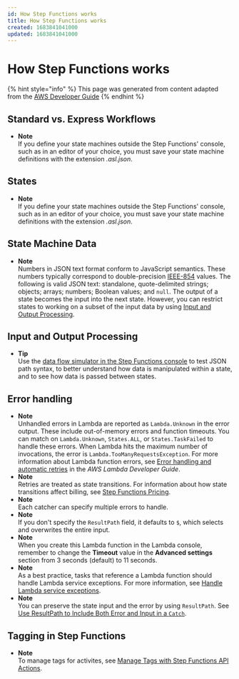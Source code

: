 ```yaml
---
id: How Step Functions works
title: How Step Functions works
created: 1683841041000
updated: 1683841041000
---
```

# How Step Functions works

{% hint style="info" %}
This page was generated from content adapted from the [AWS Developer Guide](https://github.com/awsdocs/aws-step-functions-developer-guide.git)
{% endhint %}

## Standard vs. Express Workflows

- **Note**  
If you define your state machines outside the Step Functions' console, such as in an editor of your choice, you must save your state machine definitions with the extension *\.asl\.json*\.


## States

- **Note**  
If you define your state machines outside the Step Functions' console, such as in an editor of your choice, you must save your state machine definitions with the extension *\.asl\.json*\.


## State Machine Data

- **Note**  
Numbers in JSON text format conform to JavaScript semantics\. These numbers typically correspond to double\-precision [IEEE\-854](https://standards.ieee.org/findstds/standard/854-1987.html) values\.
The following is valid JSON text: standalone, quote\-delimited strings; objects; arrays; numbers; Boolean values; and `null`\.
The output of a state becomes the input into the next state\. However, you can restrict states to working on a subset of the input data by using [Input and Output Processing](concepts-input-output-filtering.md)\.


## Input and Output Processing

- **Tip**  
Use the [ data flow simulator in the Step Functions console](https://console.aws.amazon.com/states/home?region=us-east-1#/simulator) to test JSON path syntax, to better understand how data is manipulated within a state, and to see how data is passed between states\.


## Error handling

- **Note**  
Unhandled errors in Lambda are reported as `Lambda.Unknown` in the error output\. These include out\-of\-memory errors and function timeouts\. You can match on `Lambda.Unknown`, `States.ALL`, or `States.TaskFailed` to handle these errors\. When Lambda hits the maximum number of invocations, the error is `Lambda.TooManyRequestsException`\. For more information about Lambda function errors, see [Error handling and automatic retries](https://docs.aws.amazon.com/lambda/latest/dg/invocation-retries.html) in the *AWS Lambda Developer Guide*\.
- **Note**  
Retries are treated as state transitions\. For information about how state transitions affect billing, see [Step Functions Pricing](https://aws.amazon.com/step-functions/pricing/)\.
- **Note**  
Each catcher can specify multiple errors to handle\.
- **Note**  
If you don't specify the `ResultPath` field, it defaults to `$`, which selects and overwrites the entire input\.
- **Note**  
When you create this Lambda function in the Lambda console, remember to change the **Timeout** value in the **Advanced settings** section from 3 seconds \(default\) to 11 seconds\.
- **Note**  
As a best practice, tasks that reference a Lambda function should handle Lambda service exceptions\. For more information, see [Handle Lambda service exceptions](bp-lambda-serviceexception.md)\.
- **Note**  
You can preserve the state input and the error by using `ResultPath`\. See [Use ResultPath to Include Both Error and Input in a `Catch`](input-output-resultpath.md#input-output-resultpath-catch)\.


## Tagging in Step Functions

- **Note**  
To manage tags for activites, see [Manage Tags with Step Functions API Actions](#tagging-api)\.

